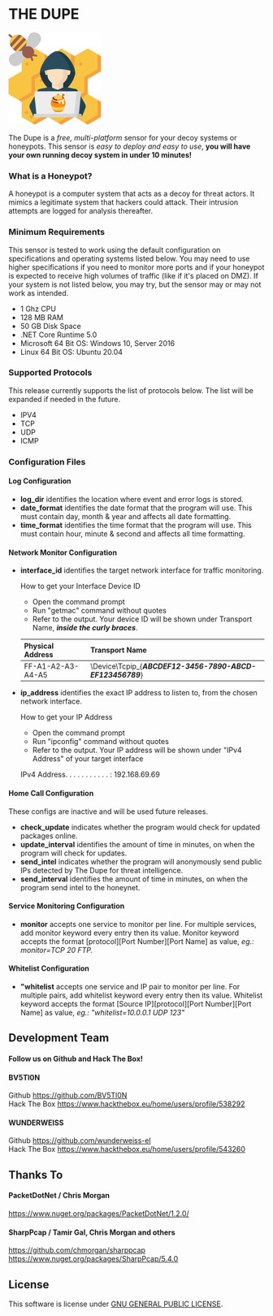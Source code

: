 ﻿# THE DUPE
[logo]:https://github.com/BV5Tl0N/TheDupe/blob/main/thedupe.png
![logo]

The Dupe is a *free, multi-platform* sensor for your decoy systems or honeypots. This sensor is *easy to deploy and easy to use*, **you will have your own running decoy system in under 10 minutes!**

### What is a Honeypot?
A honeypot is a computer system that acts as a decoy for threat actors. It mimics a legitimate system that hackers could attack. Their intrusion attempts are logged for analysis thereafter. 

### Minimum Requirements
This sensor is tested to work using the default configuration on  specifications and operating systems listed below. You may need to use higher specifications if you need to monitor more ports and if your honeypot is expected to receive high volumes of traffic (like if it's placed on DMZ). If your system is not listed below, you may try, but the sensor may or may not work as intended. 
* 1 Ghz CPU
* 128 MB RAM
* 50 GB Disk Space
* .NET Core Runtime 5.0
* Microsoft 64 Bit OS: Windows 10, Server 2016
* Linux 64 Bit OS: Ubuntu 20.04

### Supported Protocols
This release currently supports the list of protocols below. The list will be expanded if needed in the future.
* IPV4
* TCP
* UDP
* ICMP

### Configuration Files

#### Log Configuration
* **log_dir** identifies the location where event and error logs is stored.
* **date_format** identifies the date format that the program will use. This must contain day, month & year and affects all date formatting.
* **time_format** identifies the time format that the program will use. This must contain hour, minute & second and affects all time formatting.

#### Network Monitor Configuration
* **interface_id** identifies the target network interface for traffic monitoring.

    How to get your Interface Device ID
    - Open the command prompt
    - Run "getmac" command without quotes
    - Refer to the output. Your device ID will be shown under Transport Name, ***inside the curly braces***.

    | Physical Address  | Transport Name                                            |
    |-------------------|-----------------------------------------------------------|
    | FF-A1-A2-A3-A4-A5 | \Device\Tcpip_{***ABCDEF12-3456-7890-ABCD-EF123456789***} |

* **ip_address** identifies the exact IP address to listen to, from the chosen network interface.

    How to get your IP Address
    - Open the command prompt
    - Run "ipconfig" command without quotes
    - Refer to the output. Your IP address will be shown under "IPv4 Address" of your target interface

    IPv4 Address. . . . . . . . . . . : 192.168.69.69

#### Home Call Configuration
These configs are inactive and will be used future releases.
* **check_update** indicates whether the program would check for updated packages online.
* **update_interval** identifies the amount of time in minutes, on when the program will check for updates. 
* **send_intel** indicates whether the program will anonymously send public IPs detected by The Dupe for threat intelligence.
* **send_interval** identifies the amount of time in minutes, on when the program send intel to the honeynet.

#### Service Monitoring Configuration
* **monitor** accepts one service to monitor per line. For multiple services, add monitor keyword every entry then its value.
Monitor keyword accepts the format [protocol]<space>[Port Number]<space>[Port Name] as value,
_eg.: monitor=TCP 20 FTP._

#### Whitelist Configuration
* **"whitelist** accepts one service and IP pair to monitor per line. For multiple pairs, add whitelist keyword every entry then its value. Whitelist keyword accepts the format [Source IP]<space>[protocol]<space>[Port Number]<space>[Port Name] as value, _eg.: "whitelist=10.0.0.1 UDP 123"_

## Development Team
#### Follow us on Github and Hack The Box!

#### BV5Tl0N
Github https://github.com/BV5Tl0N \
Hack The Box https://www.hackthebox.eu/home/users/profile/538292

#### WUNDERWEISS
Github	https://github.com/wunderweiss-el \
Hack The Box https://www.hackthebox.eu/home/users/profile/543260

## Thanks To

#### PacketDotNet / Chris Morgan
https://www.nuget.org/packages/PacketDotNet/1.2.0/
#### SharpPcap / Tamir Gal, Chris Morgan and others
https://github.com/chmorgan/sharppcap
https://www.nuget.org/packages/SharpPcap/5.4.0

## License

This software is license under [GNU GENERAL PUBLIC LICENSE](https://raw.githubusercontent.com/BV5Tl0N/TheDupe/main/LICENSE).
